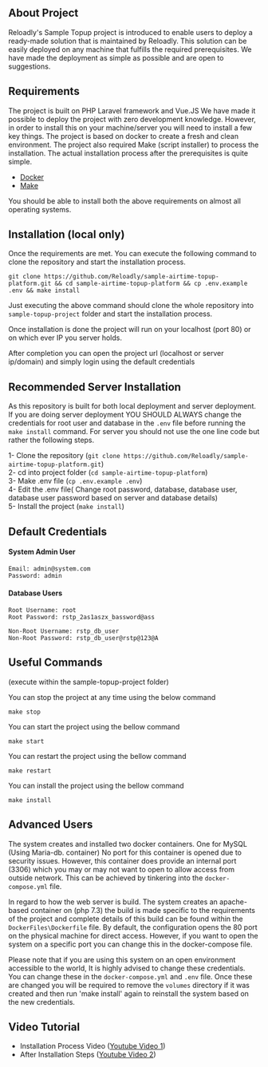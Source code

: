 ## About Project

Reloadly's Sample Topup project is introduced to enable users to deploy a ready-made solution that is maintained by Reloadly. This solution can be easily deployed on any machine that fulfills the required prerequisites. We have made the deployment as simple as possible and are open to suggestions.

## Requirements

The project is built on PHP Laravel framework and Vue.JS We have made it possible to deploy the project with zero development knowledge. However, in order to install this on your machine/server you will need to install a few key things. The project is based on docker to create a fresh and clean environment. The project also required Make (script installer) to process the installation. The actual installation process after the prerequisites is quite simple.

- [Docker](https://www.docker.com/)
- [Make](https://www.gnu.org/software/make/)

You should be able to install both the above requirements on almost all operating systems.


## Installation (local only)

Once the requirements are met. You can execute the following command to clone the repository and start the installation process.

``git clone https://github.com/Reloadly/sample-airtime-topup-platform.git && cd sample-airtime-topup-platform && cp .env.example .env && make install``


Just executing the above command should clone the whole repository into `sample-topup-project` folder and start the installation process.

Once installation is done the project will run on your localhost (port 80) or on which ever IP you server holds.

After completion you can open the project url (localhost or server ip/domain) and simply login using the default credentials

## Recommended Server Installation

As this repository is built for both local deployment and server deployment. If you are doing server deployment YOU SHOULD ALWAYS change the credentials for root user and database in the `.env` file before running the `make install` command. For server you should not use the one line code but rather the following steps.<br>

1- Clone the repository (`git clone https://github.com/Reloadly/sample-airtime-topup-platform.git`)<br>
2- cd into project folder (`cd sample-airtime-topup-platform`)<br>
3- Make .env file (`cp .env.example .env`)<br>
4- Edit the .env file( Change root password, database, database user, database user password based on server and database details)<br>
5- Install the project (`make install`) 

## Default Credentials

#### System Admin User

```
Email: admin@system.com
Password: admin 
```

#### Database Users

```
Root Username: root
Root Password: rstp_2as1aszx_bassword@ass
```

```
Non-Root Username: rstp_db_user
Non-Root Password: rstp_db_user@rstp@123@A 
```

## Useful Commands

(execute within the sample-topup-project folder)

You can stop the project at any time using the below command 

``make stop``

You can start the project using the bellow command

``make start``

You can restart the project using the bellow command

``make restart``

You can install the project using the bellow command

``make install``

## Advanced Users

The system creates and installed two docker containers. One for MySQL (Using Maria-db. container) No port for this container is opened due to security issues. However, this container does provide an internal port (3306) which you may or may not want to open to allow access from outside network. This can be achieved by tinkering into the `docker-compose.yml` file.

In regard to how the web server is build. The system creates an apache-based container on (php 7.3) the build is made specific to the requirements of the project and complete details of this build can be found within the `DockerFiles\Dockerfile` file. By default, the configuration opens the 80 port on the physical machine for direct access. However, if you want to open the system on a specific port you can change this in the docker-compose file.

Please note that if you are using this system on an open environment accessible to the world, It is highly advised to change these credentials. You can change these in the `docker-compose.yml` and `.env` file. Once these are changed you will be required to remove the `volumes` directory if it was created and then run 'make install' again to reinstall the system based on the new credentials.

## Video Tutorial

- Installation Process Video ([Youtube Video 1](https://youtu.be/pBJ9KrZcGeA))
- After Installation Steps ([Youtube Video 2](https://youtu.be/FRzB6tblauw))
